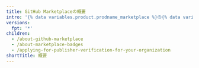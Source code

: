 ```yaml
---
title: GitHub Marketplaceの概要
intro: '{% data variables.product.prodname_marketplace %}の{% data variables.product.company_short %}コミュニティでアプリケーションやアクションを共有する方法を学びましょう。'
versions:
  fpt: '*'
children:
  - /about-github-marketplace
  - /about-marketplace-badges
  - /applying-for-publisher-verification-for-your-organization
shortTitle: 概要
---
```


